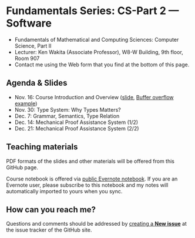 # Fundamentals Series: CS-Part 2 — Software
- Fundamentals of Mathematical and Computing Sciences: Computer Science, Part II
- Lecturer: Ken Wakita (Associate Professor), W8-W Building, 9th floor, Room 907
- Contact me using the Web form that you find at the bottom of this page.

## Agenda & Slides

- Nov. 16: Course Introduction and Overview ([slide](https://github.com/wakita/fmcs2015/blob/master/kw1.pdf), [Buffer overflow example](https://www.evernote.com/pub/kwakita/2015-fmcs-pub/blob/master/1130/))
- Nov. 30: Type System: Why Types Matters?
- Dec. 7: Grammar, Semantics, Type Relation
- Dec. 14: Mechanical Proof Assistance System (1/2)
- Dec. 21: Mechanical Proof Assistance System (2/2)

## Teaching materials

PDF formats of the slides and other materials will be offered from this GitHub page.

Course notebook is offered via [public Evernote notebook](https://www.evernote.com/pub/kwakita/2015-fmcs-pub).  If you are an Evernote user, please subscribe to this notebook and my notes will automatically imported to yours when you sync.

## How can you reach me?

Questions and comments should be addressed by [creating a **New issue**](https://github.com/wakita/fmcs2015/issues) at the issue tracker of the GitHub site.
